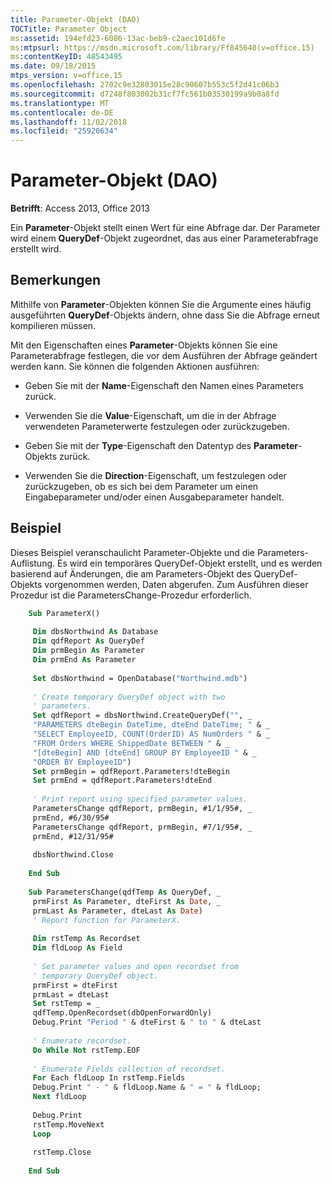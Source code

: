 ```yaml
---
title: Parameter-Objekt (DAO)
TOCTitle: Parameter Object
ms:assetid: 194efd23-6086-13ac-beb9-c2aec101d6fe
ms:mtpsurl: https://msdn.microsoft.com/library/Ff845640(v=office.15)
ms:contentKeyID: 48543495
ms.date: 09/18/2015
mtps_version: v=office.15
ms.openlocfilehash: 2702c9e32803015e28c90607b553c5f2d41c06b3
ms.sourcegitcommit: d7248f803002b31cf7fc561b03530199a9b0a8fd
ms.translationtype: MT
ms.contentlocale: de-DE
ms.lasthandoff: 11/02/2018
ms.locfileid: "25920634"
---
```

# <a name="parameter-object-dao"></a>Parameter-Objekt (DAO)


**Betrifft**: Access 2013, Office 2013

Ein **Parameter**-Objekt stellt einen Wert für eine Abfrage dar. Der Parameter wird einem **QueryDef**-Objekt zugeordnet, das aus einer Parameterabfrage erstellt wird.

## <a name="remarks"></a>Bemerkungen

Mithilfe von **Parameter**-Objekten können Sie die Argumente eines häufig ausgeführten **QueryDef**-Objekts ändern, ohne dass Sie die Abfrage erneut kompilieren müssen.

Mit den Eigenschaften eines **Parameter**-Objekts können Sie eine Parameterabfrage festlegen, die vor dem Ausführen der Abfrage geändert werden kann. Sie können die folgenden Aktionen ausführen:

  - Geben Sie mit der **Name**-Eigenschaft den Namen eines Parameters zurück.

  - Verwenden Sie die **Value**-Eigenschaft, um die in der Abfrage verwendeten Parameterwerte festzulegen oder zurückzugeben.

  - Geben Sie mit der **Type**-Eigenschaft den Datentyp des **Parameter**-Objekts zurück.

  - Verwenden Sie die **Direction**-Eigenschaft, um festzulegen oder zurückzugeben, ob es sich bei dem Parameter um einen Eingabeparameter und/oder einen Ausgabeparameter handelt.

## <a name="example"></a>Beispiel

Dieses Beispiel veranschaulicht Parameter-Objekte und die Parameters-Auflistung. Es wird ein temporäres QueryDef-Objekt erstellt, und es werden basierend auf Änderungen, die am Parameters-Objekt des QueryDef-Objekts vorgenommen werden, Daten abgerufen. Zum Ausführen dieser Prozedur ist die ParametersChange-Prozedur erforderlich.

```vb
    Sub ParameterX() 
     
     Dim dbsNorthwind As Database 
     Dim qdfReport As QueryDef 
     Dim prmBegin As Parameter 
     Dim prmEnd As Parameter 
     
     Set dbsNorthwind = OpenDatabase("Northwind.mdb") 
     
     ' Create temporary QueryDef object with two 
     ' parameters. 
     Set qdfReport = dbsNorthwind.CreateQueryDef("", _ 
     "PARAMETERS dteBegin DateTime, dteEnd DateTime; " & _ 
     "SELECT EmployeeID, COUNT(OrderID) AS NumOrders " & _ 
     "FROM Orders WHERE ShippedDate BETWEEN " & _ 
     "[dteBegin] AND [dteEnd] GROUP BY EmployeeID " & _ 
     "ORDER BY EmployeeID") 
     Set prmBegin = qdfReport.Parameters!dteBegin 
     Set prmEnd = qdfReport.Parameters!dteEnd 
     
     ' Print report using specified parameter values. 
     ParametersChange qdfReport, prmBegin, #1/1/95#, _ 
     prmEnd, #6/30/95# 
     ParametersChange qdfReport, prmBegin, #7/1/95#, _ 
     prmEnd, #12/31/95# 
     
     dbsNorthwind.Close 
     
    End Sub 
     
    Sub ParametersChange(qdfTemp As QueryDef, _ 
     prmFirst As Parameter, dteFirst As Date, _ 
     prmLast As Parameter, dteLast As Date) 
     ' Report function for ParameterX. 
     
     Dim rstTemp As Recordset 
     Dim fldLoop As Field 
     
     ' Set parameter values and open recordset from 
     ' temporary QueryDef object. 
     prmFirst = dteFirst 
     prmLast = dteLast 
     Set rstTemp = _ 
     qdfTemp.OpenRecordset(dbOpenForwardOnly) 
     Debug.Print "Period " & dteFirst & " to " & dteLast 
     
     ' Enumerate recordset. 
     Do While Not rstTemp.EOF 
     
     ' Enumerate Fields collection of recordset. 
     For Each fldLoop In rstTemp.Fields 
     Debug.Print " - " & fldLoop.Name & " = " & fldLoop; 
     Next fldLoop 
     
     Debug.Print 
     rstTemp.MoveNext 
     Loop 
     
     rstTemp.Close 
     
    End Sub
```
